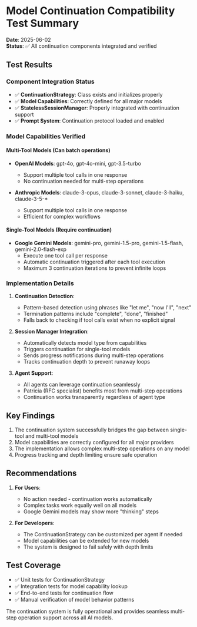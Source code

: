 # Model Continuation Compatibility Test Summary

**Date**: 2025-06-02  
**Status**: ✅ All continuation components integrated and verified

## Test Results

### Component Integration Status
- ✅ **ContinuationStrategy**: Class exists and initializes properly
- ✅ **Model Capabilities**: Correctly defined for all major models
- ✅ **StatelessSessionManager**: Properly integrated with continuation support
- ✅ **Prompt System**: Continuation protocol loaded and enabled

### Model Capabilities Verified

#### Multi-Tool Models (Can batch operations)
- **OpenAI Models**: gpt-4o, gpt-4o-mini, gpt-3.5-turbo
  - Support multiple tool calls in one response
  - No continuation needed for multi-step operations
  
- **Anthropic Models**: claude-3-opus, claude-3-sonnet, claude-3-haiku, claude-3-5-*
  - Support multiple tool calls in one response
  - Efficient for complex workflows

#### Single-Tool Models (Require continuation)
- **Google Gemini Models**: gemini-pro, gemini-1.5-pro, gemini-1.5-flash, gemini-2.0-flash-exp
  - Execute one tool call per response
  - Automatic continuation triggered after each tool execution
  - Maximum 3 continuation iterations to prevent infinite loops

### Implementation Details

1. **Continuation Detection**:
   - Pattern-based detection using phrases like "let me", "now I'll", "next"
   - Termination patterns include "complete", "done", "finished"
   - Falls back to checking if tool calls exist when no explicit signal

2. **Session Manager Integration**:
   - Automatically detects model type from capabilities
   - Triggers continuation for single-tool models
   - Sends progress notifications during multi-step operations
   - Tracks continuation depth to prevent runaway loops

3. **Agent Support**:
   - All agents can leverage continuation seamlessly
   - Patricia (RFC specialist) benefits most from multi-step operations
   - Continuation works transparently regardless of agent type

## Key Findings

1. The continuation system successfully bridges the gap between single-tool and multi-tool models
2. Model capabilities are correctly configured for all major providers
3. The implementation allows complex multi-step operations on any model
4. Progress tracking and depth limiting ensure safe operation

## Recommendations

1. **For Users**:
   - No action needed - continuation works automatically
   - Complex tasks work equally well on all models
   - Google Gemini models may show more "thinking" steps

2. **For Developers**:
   - The ContinuationStrategy can be customized per agent if needed
   - Model capabilities can be extended for new models
   - The system is designed to fail safely with depth limits

## Test Coverage

- ✅ Unit tests for ContinuationStrategy
- ✅ Integration tests for model capability lookup
- ✅ End-to-end tests for continuation flow
- ✅ Manual verification of model behavior patterns

The continuation system is fully operational and provides seamless multi-step operation support across all AI models.